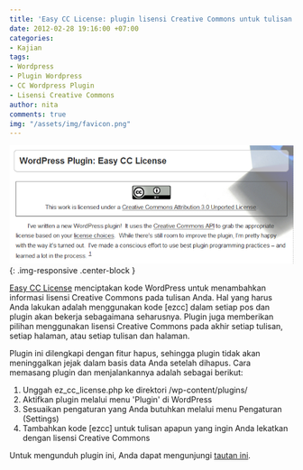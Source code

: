 ```yaml
---
title: 'Easy CC License: plugin lisensi Creative Commons untuk tulisan di WordPress'
date: 2012-02-28 19:16:00 +07:00
categories:
- Kajian
tags:
- Wordpress
- Plugin Wordpress
- CC Wordpress Plugin
- Lisensi Creative Commons
author: nita
comments: true
img: "/assets/img/favicon.png"
---
```


![screenshot-1.png](/uploads/screenshot-1.png){: .img-responsive .center-block }

[Easy CC License](http://wordpress.org/extend/plugins/easy-cc-license/) menciptakan kode WordPress untuk menambahkan informasi lisensi Creative Commons pada tulisan Anda. Hal yang harus Anda lakukan adalah menggunakan kode [ezcc] dalam setiap pos dan plugin akan bekerja sebagaimana seharusnya. Plugin juga memberikan pilihan menggunakan lisensi Creative Commons pada akhir setiap tulisan, setiap halaman, atau setiap tulisan dan halaman.

Plugin ini dilengkapi dengan fitur hapus, sehingga plugin tidak akan meninggalkan jejak dalam basis data Anda setelah dihapus. Cara memasang plugin dan menjalankannya adalah sebagai berikut:

1. Unggah ez_cc_license.php ke direktori /wp-content/plugins/
1. Aktifkan plugin melalui menu 'Plugin' di WordPress
1. Sesuaikan pengaturan yang Anda butuhkan melalui menu Pengaturan (Settings)
1. Tambahkan kode [ezcc] untuk tulisan apapun yang ingin Anda lekatkan dengan lisensi Creative Commons

Untuk mengunduh plugin ini, Anda dapat mengunjungi [tautan ini](http://downloads.wordpress.org/plugin/easy-cc-license.zip).
